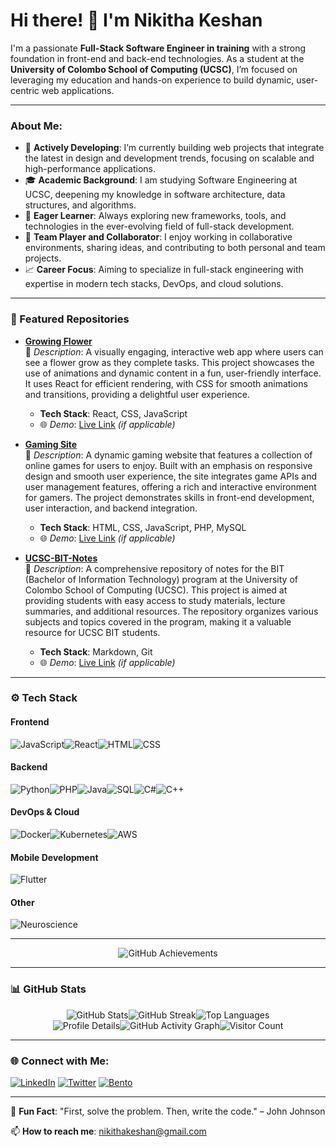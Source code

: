 # Hi there! 👋 I'm Nikitha Keshan

I'm a passionate **Full-Stack Software Engineer in training** with a strong foundation in front-end and back-end technologies. As a student at the **University of Colombo School of Computing (UCSC)**, I’m focused on leveraging my education and hands-on experience to build dynamic, user-centric web applications.

---

### About Me:
- 🔭 **Actively Developing**: I’m currently building web projects that integrate the latest in design and development trends, focusing on scalable and high-performance applications.
- 🎓 **Academic Background**: I am studying Software Engineering at UCSC, deepening my knowledge in software architecture, data structures, and algorithms.
- 🌱 **Eager Learner**: Always exploring new frameworks, tools, and technologies in the ever-evolving field of full-stack development.
- 👥 **Team Player and Collaborator**: I enjoy working in collaborative environments, sharing ideas, and contributing to both personal and team projects.
- 📈 **Career Focus**: Aiming to specialize in full-stack engineering with expertise in modern tech stacks, DevOps, and cloud solutions.

---

### 📌 Featured Repositories

- [**Growing Flower**](https://github.com/nikithaKesh/growing-flower)  
  📜 *Description*: A visually engaging, interactive web app where users can see a flower grow as they complete tasks. This project showcases the use of animations and dynamic content in a fun, user-friendly interface. It uses React for efficient rendering, with CSS for smooth animations and transitions, providing a delightful user experience.
  - **Tech Stack**: React, CSS, JavaScript
  - 🌐 *Demo*: [Live Link](https://growing-flower-demo-link.com) *(if applicable)*

- [**Gaming Site**](https://github.com/nikithaKesh/gaming-site)  
  📜 *Description*: A dynamic gaming website that features a collection of online games for users to enjoy. Built with an emphasis on responsive design and smooth user experience, the site integrates game APIs and user management features, offering a rich and interactive environment for gamers. The project demonstrates skills in front-end development, user interaction, and backend integration.
  - **Tech Stack**: HTML, CSS, JavaScript, PHP, MySQL
  - 🌐 *Demo*: [Live Link](https://gaming-site-demo-link.com) *(if applicable)*


- [**UCSC-BIT-Notes**](https://github.com/nikithaKesh/UCSC-BIT-Notes)  
  📜 *Description*: A comprehensive repository of notes for the BIT (Bachelor of Information Technology) program at the University of Colombo School of Computing (UCSC). This project is aimed at providing students with easy access to study materials, lecture summaries, and additional resources. The repository organizes various subjects and topics covered in the program, making it a valuable resource for UCSC BIT students.
  - **Tech Stack**: Markdown, Git
  - 🌐 *Demo*: [Live Link](https://github.com/nikithaKesh/UCSC-BIT-Notes) *(if applicable)*

---

### ⚙️ Tech Stack

#### Frontend
![JavaScript](https://img.shields.io/badge/JavaScript-F7DF1E?style=for-the-badge&logo=javascript&logoColor=black)![React](https://img.shields.io/badge/React-61DAFB?style=for-the-badge&logo=react&logoColor=black)![HTML](https://img.shields.io/badge/HTML-E34F26?style=for-the-badge&logo=html5&logoColor=white)![CSS](https://img.shields.io/badge/CSS-1572B6?style=for-the-badge&logo=css3&logoColor=white)

#### Backend
![Python](https://img.shields.io/badge/Python-3776AB?style=for-the-badge&logo=python&logoColor=white)![PHP](https://img.shields.io/badge/PHP-777BB4?style=for-the-badge&logo=php&logoColor=white)![Java](https://img.shields.io/badge/Java-007396?style=for-the-badge&logo=java&logoColor=white)![SQL](https://img.shields.io/badge/SQL-4479A1?style=for-the-badge&logo=postgresql&logoColor=white)![C#](https://img.shields.io/badge/C%23-239120?style=for-the-badge&logo=c-sharp&logoColor=white)![C++](https://img.shields.io/badge/C++-00599C?style=for-the-badge&logo=c%2B%2B&logoColor=white)

#### DevOps & Cloud
![Docker](https://img.shields.io/badge/Docker-2496ED?style=for-the-badge&logo=docker&logoColor=white)![Kubernetes](https://img.shields.io/badge/Kubernetes-326CE5?style=for-the-badge&logo=kubernetes&logoColor=white)![AWS](https://img.shields.io/badge/Amazon_AWS-232F3E?style=for-the-badge&logo=amazonaws&logoColor=white)

#### Mobile Development
![Flutter](https://img.shields.io/badge/Flutter-02569B?style=for-the-badge&logo=flutter&logoColor=white)

#### Other
![Neuroscience](https://img.shields.io/badge/Neuroscience-FF6347?style=for-the-badge&logo=neuroscience&logoColor=white)

---

<div align="center">
  <img src="https://github-profile-achievements.vercel.app/api/achievements/nikithaKesh?theme=radical" alt="GitHub Achievements" />
</div>

---

### 📊 GitHub Stats

<div align="center">
  <img src="https://github-readme-stats.vercel.app/api?username=nikithaKesh&show_icons=true&theme=radical" alt="GitHub Stats" /><img src="https://streak-stats.demolab.com/?user=nikithaKesh&theme=radical" alt="GitHub Streak" /><img src="https://github-readme-stats.vercel.app/api/top-langs/?username=nikithaKesh&layout=compact&theme=radical" alt="Top Languages" />
  <br><img src="https://github-profile-summary-cards.vercel.app/api/cards/profile-details?username=nikithaKesh&theme=radical" alt="Profile Details" /><img src="https://github-readme-activity-graph.vercel.app/graph?username=nikithaKesh&theme=radical" alt="GitHub Activity Graph" /><img src="https://visitor-badge.laobi.icu/badge?page_id=nikithaKesh.github.profile" alt="Visitor Count" />
</div>

---

### 🌐 Connect with Me:

[![LinkedIn](https://img.shields.io/badge/LinkedIn-0A66C2?style=for-the-badge&logo=linkedin&logoColor=white)](https://linkedin.com/in/nikithakesh)
[![Twitter](https://img.shields.io/badge/Twitter-1DA1F2?style=for-the-badge&logo=twitter&logoColor=white)](https://twitter.com/nikithakesh)
[![Bento](https://img.shields.io/badge/Bento.me-333333?style=for-the-badge&logo=data:image/svg+xml;base64,<encoded_logo>)](https://bento.me/nikithagithub)

---

🌟 **Fun Fact**: "First, solve the problem. Then, write the code." – John Johnson

📫 **How to reach me**: [nikithakeshan@gmail.com](mailto:nikithakeshan@gmail.com)
